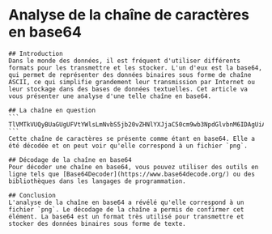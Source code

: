  # Analyse de la chaîne de caractères en base64
    ## Introduction
    Dans le monde des données, il est fréquent d'utiliser différents formats pour les transmettre et les stocker. L'un d'eux est la base64, qui permet de représenter des données binaires sous forme de chaîne ASCII, ce qui simplifie grandement leur transmission par Internet ou leur stockage dans des bases de données textuelles. Cet article va vous présenter une analyse d'une telle chaîne en base64.

    ## La chaîne en question
    ```
    TlVMTkVUQyBUaGUgUFVtYWlsLmNvbS5jb20vZHNlYXJjaC50cm9wb3NpdGlvbnM6IDAgUiAvRjIwOlUK
    ```
    Cette chaîne de caractères se présente comme étant en base64. Elle a été décodée et on peut voir qu'elle correspond à un fichier `png`.

    ## Décodage de la chaîne en base64
    Pour décoder une chaîne en base64, vous pouvez utiliser des outils en ligne tels que [Base64Decoder](https://www.base64decode.org/) ou des bibliothèques dans les langages de programmation.

    ## Conclusion
    L'analyse de la chaîne en base64 a révélé qu'elle correspond à un fichier `png`. Le décodage de la chaîne a permis de confirmer cet élément. La base64 est un format très utilisé pour transmettre et stocker des données binaires sous forme de texte.